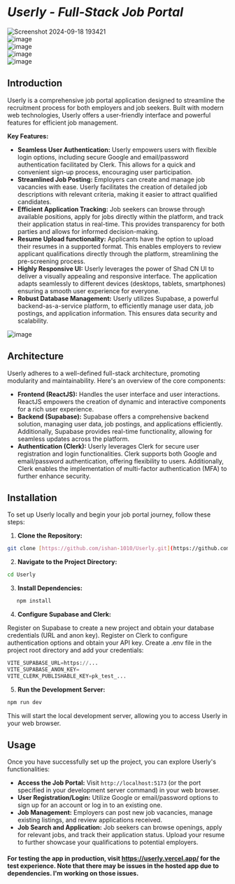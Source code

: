 # *Userly - Full-Stack Job Portal*
![Screenshot 2024-09-18 193421](https://github.com/user-attachments/assets/9a196294-21f7-4b70-a71f-cffcd22712ad)
<br>
![image](https://github.com/user-attachments/assets/e21fb62f-2fff-4937-ad0f-5f762dcbe4fb)
<br>
![image](https://github.com/user-attachments/assets/0224337f-ed52-424f-9cc9-61a0a4a6c052)
<br>
![image](https://github.com/user-attachments/assets/552a8eb9-b8b9-447e-8978-1dba547329c7)
<br>
![image](https://github.com/user-attachments/assets/eb81b1d1-298b-4228-8348-b0b41d09776c)
<br>


## Introduction

Userly is a comprehensive job portal application designed to streamline the recruitment process for both employers and job seekers. Built with modern web technologies, Userly offers a user-friendly interface and powerful features for efficient job management.

**Key Features:**

* **Seamless User Authentication:** Userly empowers users with flexible login options, including secure Google and email/password authentication facilitated by Clerk. This allows for a quick and convenient sign-up process, encouraging user participation.
* **Streamlined Job Posting:** Employers can create and manage job vacancies with ease. Userly facilitates the creation of detailed job descriptions with relevant criteria, making it easier to attract qualified candidates.
* **Efficient Application Tracking:** Job seekers can browse through available positions, apply for jobs directly within the platform, and track their application status in real-time. This provides transparency for both parties and allows for informed decision-making.
* **Resume Upload functionality:** Applicants have the option to upload their resumes in a supported format. This enables employers to review applicant qualifications directly through the platform, streamlining the pre-screening process.
* **Highly Responsive UI:** Userly leverages the power of Shad CN UI to deliver a visually appealing and responsive interface. The application adapts seamlessly to different devices (desktops, tablets, smartphones) ensuring a smooth user experience for everyone.
* **Robust Database Management:** Userly utilizes Supabase, a powerful backend-as-a-service platform, to efficiently manage user data, job postings, and application information. This ensures data security and scalability.

![image](https://github.com/user-attachments/assets/0c7063a0-0a1d-4cf0-aa61-5f4fd09f8a00)

## Architecture

Userly adheres to a well-defined full-stack architecture, promoting modularity and maintainability. Here's an overview of the core components:

* **Frontend (ReactJS):** Handles the user interface and user interactions. ReactJS empowers the creation of dynamic and interactive components for a rich user experience.
* **Backend (Supabase):** Supabase offers a comprehensive backend solution, managing user data, job postings, and applications efficiently. Additionally, Supabase provides real-time functionality, allowing for seamless updates across the platform.
* **Authentication (Clerk):** Userly leverages Clerk for secure user registration and login functionalities. Clerk supports both Google and email/password authentication, offering flexibility to users. Additionally, Clerk enables the implementation of multi-factor authentication (MFA) to further enhance security.

## Installation

To set up Userly locally and begin your job portal journey, follow these steps:

1. **Clone the Repository:**

```bash
git clone [https://github.com/ishan-1010/Userly.git](https://github.com/ishan-1010/Userly.git)
```

2. **Navigate to the Project Directory:**

```bash
cd Userly
```

3. **Install Dependencies:**

```bash
   npm install
```

4. **Configure Supabase and Clerk:**

Register on Supabase to create a new project and obtain your database credentials (URL and anon key).
Register on Clerk to configure authentication options and obtain your API key.
Create a .env file in the project root directory and add your credentials:

```python
VITE_SUPABASE_URL=https://...
VITE_SUPABASE_ANON_KEY=
VITE_CLERK_PUBLISHABLE_KEY=pk_test_...
```

5. **Run the Development Server:**

```bash
npm run dev
```

This will start the local development server, allowing you to access Userly in your web browser.

## Usage

Once you have successfully set up the project, you can explore Userly's functionalities:

* **Access the Job Portal:** Visit `http://localhost:5173` (or the port specified in your development server command) in your web browser.
* **User Registration/Login:** Utilize Google or email/password options to sign up for an account or log in to an existing one.
* **Job Management:** Employers can post new job vacancies, manage existing listings, and review applications received.
* **Job Search and Application:** Job seekers can browse openings, apply for relevant jobs, and track their application status. Upload your resume to further showcase your qualifications to potential employers.

#### For testing the app in production, visit https://userly.vercel.app/ for the test experience. Note that there may be issues in the hosted app due to dependencies. I'm working on those issues.

